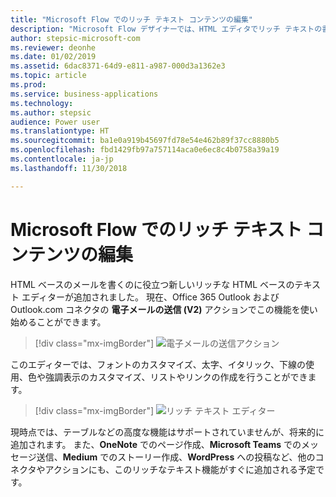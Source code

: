 ```yaml
---
title: "Microsoft Flow でのリッチ テキスト コンテンツの編集"
description: "Microsoft Flow デザイナーでは、HTML エディタでリッチ テキストの書式設定がサポートされるようになりました。"
author: stepsic-microsoft-com
ms.reviewer: deonhe
ms.date: 01/02/2019
ms.assetid: 6dac8371-64d9-e811-a987-000d3a1362e3
ms.topic: article
ms.prod: 
ms.service: business-applications
ms.technology: 
ms.author: stepsic
audience: Power user
ms.translationtype: HT
ms.sourcegitcommit: ba1e0a919b45697fd78e54e462b89f37cc8880b5
ms.openlocfilehash: fbd1429fb97a757114aca0e6ec8c4b0758a39a19
ms.contentlocale: ja-jp
ms.lasthandoff: 11/30/2018

---
```

# <a name="edit-rich-text-content-in-microsoft-flow"></a>Microsoft Flow でのリッチ テキスト コンテンツの編集




HTML ベースのメールを書くのに役立つ新しいリッチな HTML ベースのテキスト エディターが追加されました。 現在、Office 365 Outlook および Outlook.com コネクタの **電子メールの送信 (V2)** アクションでこの機能を使い始めることができます。

> [!div class="mx-imgBorder"]
> ![電子メールの送信アクション](media/edit-rich-text-0.png "電子メールの送信アクション")

このエディターでは、フォントのカスタマイズ、太字、イタリック、下線の使用、色や強調表示のカスタマイズ、リストやリンクの作成を行うことができます。

> [!div class="mx-imgBorder"]
> ![リッチ テキスト エディター](media/edit-rich-text-1.png "リッチ テキスト エディター")

現時点では、テーブルなどの高度な機能はサポートされていませんが、将来的に追加されます。 また、**OneNote** でのページ作成、**Microsoft Teams** でのメッセージ送信、**Medium** でのストーリー作成、**WordPress** への投稿など、他のコネクタやアクションにも、このリッチなテキスト機能がすぐに追加される予定です。
